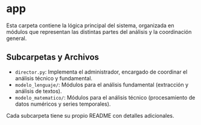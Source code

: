 # app

Esta carpeta contiene la lógica principal del sistema, organizada en módulos que representan las distintas partes del análisis y la coordinación general.

## Subcarpetas y Archivos

- `director.py`: Implementa el administrador, encargado de coordinar el análisis técnico y fundamental.
- `modelo_lenguaje/`: Módulos para el análisis fundamental (extracción y análisis de textos).
- `modelo_matematico/`: Módulos para el análisis técnico (procesamiento de datos numéricos y series temporales).

Cada subcarpeta tiene su propio README con detalles adicionales.